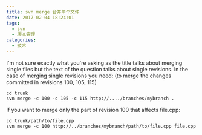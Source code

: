 ```yaml
---
title: svn merge 合并单个文件
date: 2017-02-04 18:24:01
tags:
  - svn
  - 版本管理
categories:
  - 技术
---
```


I'm not sure exactly what you're asking as the title talks about merging single files but the text of the question talks about single revisions. In the case of merging single revisions you need: (to merge the changes committed in revisions 100, 105, 115)

```
cd trunk
svn merge -c 100 -c 105 -c 115 http://..../branches/mybranch .
```
If you want to merge only the part of revision 100 that affects file.cpp:
```
cd trunk/path/to/file.cpp
svn merge -c 100 http://../branches/mybranch/path/to/file.cpp file.cpp
```
